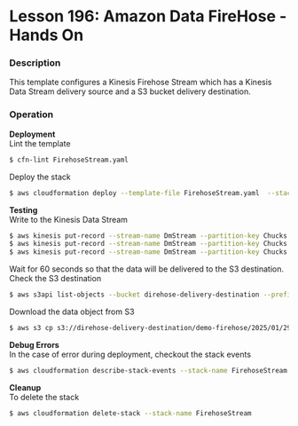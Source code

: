 # Lesson 196: Amazon Data FireHose - Hands On

### Description

This template configures a Kinesis Firehose Stream which has a Kinesis Data Stream delivery source and a S3 bucket delivery destination.

### Operation

**Deployment**  
Lint the template

```bash
$ cfn-lint FirehoseStream.yaml
```

Deploy the stack

```bash
$ aws cloudformation deploy --template-file FirehoseStream.yaml  --stack-name FirehoseStream --capabilities CAPABILITY_NAMED_IAM
```

**Testing**  
Write to the Kinesis Data Stream

```bash
$ aws kinesis put-record --stream-name DmStream --partition-key Chucks --data "Tech Lead " --cli-binary-format raw-in-base64-out
$ aws kinesis put-record --stream-name DmStream --partition-key Chucks --data "Cloud Architect " --cli-binary-format raw-in-base64-out
$ aws kinesis put-record --stream-name DmStream --partition-key Chucks --data "Staff Engineer " --cli-binary-format raw-in-base64-out
```

Wait for 60 seconds so that the data will be delivered to the S3 destination.  
Check the S3 destination

```bash
$ aws s3api list-objects --bucket direhose-delivery-destination --prefix demo-firehose/
```

Download the data object from S3

```bash
$ aws s3 cp s3://direhose-delivery-destination/demo-firehose/2025/01/29/05/DemoDeliveryStream-2-2025-01-29-05-58-41-6772d73f-a68f-4c7d-a24b-4965c16c6b64  data-stream.txt
```

**Debug Errors**  
In the case of error during deployment, checkout the stack events
```bash
$ aws cloudformation describe-stack-events --stack-name FirehoseStream > events.json
```

**Cleanup**  
To delete the stack

```bash
$ aws cloudformation delete-stack --stack-name FirehoseStream
```
